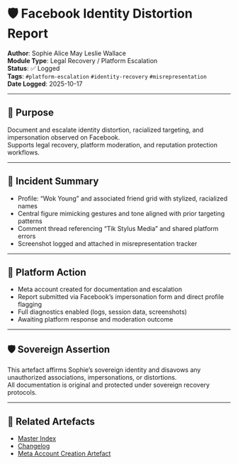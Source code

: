 # 🛡️ Facebook Identity Distortion Report

**Author**: Sophie Alice May Leslie Wallace  
**Module Type**: Legal Recovery / Platform Escalation  
**Status**: ✅ Logged  
**Tags**: `#platform-escalation` `#identity-recovery` `#misrepresentation`  
**Date Logged**: 2025-10-17

---

## 🧭 Purpose

Document and escalate identity distortion, racialized targeting, and impersonation observed on Facebook.  
Supports legal recovery, platform moderation, and reputation protection workflows.

---

## 📎 Incident Summary

- Profile: “Wok Young” and associated friend grid with stylized, racialized names  
- Central figure mimicking gestures and tone aligned with prior targeting patterns  
- Comment thread referencing “Tik Stylus Media” and shared platform errors  
- Screenshot logged and attached in misrepresentation tracker

---

## 🔧 Platform Action

- Meta account created for documentation and escalation  
- Report submitted via Facebook’s impersonation form and direct profile flagging  
- Full diagnostics enabled (logs, session data, screenshots)  
- Awaiting platform response and moderation outcome

---

## 🛡️ Sovereign Assertion

This artefact affirms Sophie’s sovereign identity and disavows any unauthorized associations, impersonations, or distortions.  
All documentation is original and protected under sovereign recovery protocols.

---

## 🔗 Related Artefacts

- [Master Index](../master-index.md)  
- [Changelog](../changelog.md)  
- [Meta Account Creation Artefact](./meta-account.md)  
